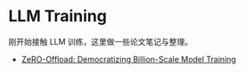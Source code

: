 # LLM Training

刚开始接触 LLM 训练，这里做一些论文笔记与整理。

* [ZeRO-Offload: Democratizing Billion-Scale Model Training](./zero-offload/zero-offload.md)